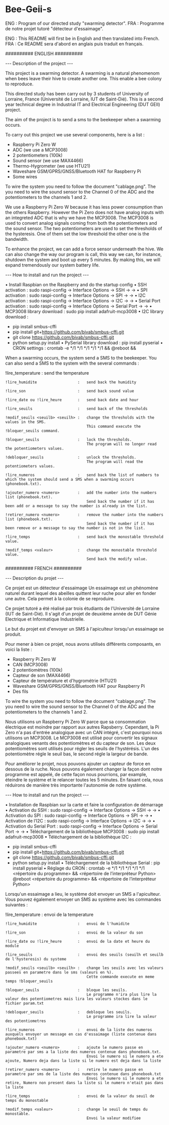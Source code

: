 # Bee-Geii-s
ENG : Program of our directed study "swarming detector".
FRA : Programme de notre projet tutoré "détecteur d'essaimage".

ENG : This README will first be in English and then translated into French.
FRA : Ce README sera d'abord en anglais puis traduit en français.

########## ENGLISH ##########

--- Description of the project ---

This project is a swarming detector.
A swarming is a natural phenomenom when bees leave their hive to create another one. 
This enable a bee colony to reproduce.

This directed study has been carry out by 3 students of University of Lorraine, France (Université de Lorraine, IUT de Saint-Dié).
This is a second year technical degree in Industrial IT and Electrical Engineering (DUT GEII) project.

The aim of the project is to send a sms to the beekeeper when a swarming occurs.

To carry out this project we use several components, here is a list :
  - Raspberry Pi Zero W
  - ADC (we use a MCP3008)
  - 2 potentiometers (100k)
  - Sound sensor (we use MAX4466)
  - Thermo-Hygrometer (we use HTU21)
  - Waveshare GSM/GPRS/GNSS/Bluetooth HAT for Raspberry Pi
  - Some wires

To wire the system you need to follow the document "cablage.png".
The you need to wire the sound sensor to the Channel 0 of the ADC and the potentiometers to the channels 1 and 2.

We use a Raspberry Pi Zero W because it has less power consumption than the others Raspberry.
However the Pi Zero does not have analog inputs with an integreted ADC that is why we have the MCP3008.
The MCP3008 is used to convert analog signals coming from both the potentiometers and the sound sensor.
The two potentiometers are used to set the thresholds of the hysteresis. One of them set the low threshold the other one is the bandwidth. 

To enhance the project, we can add a force sensor underneath the hive. We can also change the way our program is call, this way we can, for instance, shutdown the system and boot up every 5 minutes. By making this, we will expand tremendously our system battery life.

--- How to install and run the project ---

•	Install Raspbian on the Raspberry and do the startup config
•	SSH activation : sudo raspi-config -> Interface Options -> SSH -> <Yes> -> <Ok>
•	SPI activation : sudo raspi-config -> Interface Options -> SPI -> <Yes> -> <Ok>
•	I2C activation : sudo raspi-config -> Interface Options -> I2C -> <Yes> -> <Ok>
•	Serial Port activation : sudo raspi-config -> Interface Options -> Serial Port -> <Yes> -> <Ok>
•	MCP3008 library download : sudo pip install adafruit-mcp3008
•	I2C library download : 
-	pip install smbus-cffi
-	pip install git+https://github.com/bivab/smbus-cffi.git
-	git clone https://github.com/bivab/smbus-cffi.git
-	python setup.py install
•	PySerial library download : pip install pyserial
•	CRON settings : crontab -e
  */1 */1 */1 */1 */1 <program directory> && <Python interpreter directory> <program>
@reboot <program directory> && <Python interpreter directory> <startup program>
  
When a swarming occurs, the system send a SMS to the beekeeper.
You can also send a SMS to the system with the several commands :
  
  !lire_temperature               :   send the temperature
    
    !lire_humidite                  :   send back the humidity
    
    !lire_son                       :   send back sound value
    
    !lire_date ou !lire_heure       :   send back date and hour
    
    !lire_seuils                    :   send back of the thresholds
    
    !modif_seuils <seuilb> <seuilh> :   change the thresholds with the values in the SMS.
                                        This command execute the !bloquer_seuils command.
                                        
    !bloquer_seuils                 :   lock the thresholds.
                                        The program will no longer read the potentiometers values.
                                        
    !debloquer_seuils               :   unlock the thresholds.
                                        The program will read the potentiometers values.
                                        
    !lire_numeros                   :   send back the list of numbers to which the system should send a SMS when a swarming occurs (phonebook.txt).
    
    !ajouter_numero <numero>        :   add the number into the numbers list (phonebook.txt).
                                        Send back the number if it has been add or a message to say the number is already in the list.
                                
    !retirer_numero <numero>        :   remove the number into the numbers list (phonebook.txt).
                                        Send back the number if it has been remove or a message to say the number is not in the list.

    !lire_temps                     :   send back the monostable threshold value.

    !modif_temps <valeur>           :   change the monostable threshold value.
                                        Send back the modify value.
  

  
########## FRENCH ##########

--- Description du projet ---

Ce projet est un détecteur d'essaimage
Un essaimage est un phénomène naturel durant lequel des abeilles quittent leur ruche pour aller en fonder une autre. 
Cela permet à la colonie de se reproduire.

Ce projet tutoré a été réalisé par trois étudiants de l'Université de Lorraine (IUT de Saint-Dié).
Il s'agit d'un projet de deuxième année de DUT Génie Electrique et Informatique Industrielle.

Le but du projet est d'envoyer un SMS à l'apiculteur lorsqu'un essaimage se produit.

Pour mener à bien ce projet, nous avons utilisés différents composants, en voici la liste :
  - Raspberry Pi Zero W
  - CAN (MCP3008)
  - 2 potentiomètres (100k)
  - Capteur de son (MAX4466)
  - Capteur de température et d'hygrométrie (HTU21)
  - Waveshare GSM/GPRS/GNSS/Bluetooth HAT pour Raspberry Pi
  - Des fils

  To wire the system you need to follow the document "cablage.png".
The you need to wire the sound sensor to the Channel 0 of the ADC and the potentiometers to the channels 1 and 2.
  
Nous utilisons un Raspberry Pi Zero W parce que sa consommation électrique est moindre par rapport aux autres Rapsberry.
Cependant, la Pi Zero n'a pas d'entrée analogique avec un CAN intégré, c'est pourquoi nous utilisons un MCP3008.
Le MCP3008 est utilisé pour convertir les signaux analogiques venants des potentiomètres et du capteur de son.
Les deux potentiomètres sont utilisés pour régler les seuils de l'hystérésis. L'un des potentiomètre régle le seuil bas, le second régle la largeur de bande.

Pour améliorer le projet, nous pouvons ajouter un capteur de force en dessous de la ruche. Nous pouvons également changer la façon dont notre programme est appelé, de cette façon nous pourrions, par example, éteindre le système et le relancer toutes les 5 minutes. En faisant cela, nous réduirons de manière très importante l'autonomie de notre système.

--- How to install and run the project ---

•	Installation de Raspbian sur la carte et faire la configuration de démarrage
•	Activation du SSH : sudo raspi-config -> Interface Options -> SSH -> <Oui> -> <Ok>
•	Activation du SPI : sudo raspi-config -> Interface Options -> SPI -> <Oui> -> <Ok>
•	Activation de l’I2C : sudo raspi-config -> Interface Options -> I2C -> <Oui> -> <Ok>
•	Activation du Serial Port : sudo raspi-config -> Interface Options -> Serial Port -> <Oui> -> <Ok>
•	Téléchargement de la bibliothèque MCP3008 : sudo pip install adafruit-mcp3008
•	Téléchargement de la bibliothèque I2C : 
-	pip install smbus-cffi
-	pip install git+https://github.com/bivab/smbus-cffi.git
-	git clone https://github.com/bivab/smbus-cffi.git
-	python setup.py install
•	Téléchargement de la bibliothèque Serial : pip install pyserial
•	Réglage du CRON : crontab -e
  */1 */1 */1 */1 */1 <répertoire du programme> && <répertoire de l’interpréteur Python> <programme>
@reboot <répertoire du programme> && <répertoire de l’interpréteur Python> <programme>

Lorsqu'un essaimage a lieu, le système doit envoyer un SMS a l'apiculteur.
  Vous pouvez également envoyer un SMS au système avec les commandes suivantes :
  
  !lire_temperature               :   envoi de la temperature
    
    !lire_humidite                  :   envoi de l'humidite
    
    !lire_son                       :   envoi de la valeur du son
    
    !lire_date ou !lire_heure       :   envoi de la date et heure du module
    
    !lire_seuils                    :   envoi des seuils (seuilh et seuilb de l'hysteresis) du systeme
    
    !modif_seuils <seuilb> <seuilh> :   change les seuils avec les valeurs passees en parametre dans le sms (valeurs en %).
                                        Cette commande execute en meme temps !bloquer_seuils
                                        
    !bloquer_seuils                 :   bloque les seuils.
                                        Le programme n'ira plus lire la valeur des potentiometres mais lira les valeurs stockes dans le fichier param.txt
                                        
    !debloquer_seuils               :   debloque les seuils.
                                        Le programme ira lire la valeur des potentiometres
                                        
    !lire_numeros                   :   envoi de la liste des numeros auxquels envoyer un message en cas d'essaimage (liste contenue dans phonebook.txt)
    
    !ajouter_numero <numero>        :   ajoute le numero passe en parametre par sms a la liste des numeros contenue dans phonebook.txt.
                                        Envoi le numero si le numero a ete ajoute, Numero deja dans la liste si le numero est deja dans la liste
                                
    !retirer_numero <numero>        :   retire le numero passe en parametre par sms de la liste des numeros contenue dans phonebook.txt
                                        Envoi le numero si le numero a ete retire, Numero non present dans la liste si le numero n'etait pas dans la liste

    !lire_temps                     :   envoi de la valeur du seuil de temps du monostable

    !modif_temps <valeur>           :   change le seuil de temps du monostable.
                                        Envoi la valeur modifiee
  
